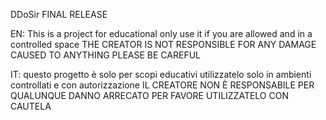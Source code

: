 DDoSir FINAL RELEASE

EN: This is a project for educational only use it if you are allowed and in a controlled space 
THE CREATOR IS NOT RESPONSIBLE FOR ANY DAMAGE CAUSED TO ANYTHING PLEASE BE CAREFUL


IT: questo progetto è solo per scopi educativi utilizzatelo solo in ambienti controllati e con autorizzazione 
IL CREATORE NON È RESPONSABILE PER QUALUNQUE DANNO ARRECATO PER FAVORE UTILIZZATELO CON CAUTELA
